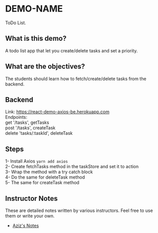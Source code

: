 # DEMO-NAME

ToDo List.

## What is this demo?

A todo list app that let you create/delete tasks and set a priority.

## What are the objectives?

The students should learn how to fetch/create/delete tasks from the backend.

## Backend

Link: https://react-demo-axios-be.herokuapp.com
<br/>
Endpoints:
<br/>
get '/tasks', getTasks
<br/>
post '/tasks', createTask
<br/>
delete 'tasks/:taskId', deleteTask

## Steps

1- Install Axios `yarn add axios` 
<br/>
2- Create fetchTasks method in the taskStore and set it to action
<br/>
3- Wrap the method with a try catch block
<br/>
4- Do the same for deleteTask method
<br/>
5- The same for createTask method

## Instructor Notes

These are detailed notes written by various instructors. Feel free to use them or write your own.

- [Aziz's Notes](https://github.com/JoinCODED/DEMO-Template/blob/main/aziz.md)
